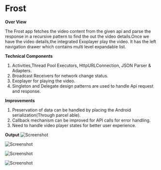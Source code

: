 # Frost

**Over View**

The Frost app fetches the video content from the given api and parse the response in a recursive pattern to find the out the video details.Once we have the video details,the integrated Exoplayer play the video. It has the left navigation drawer which contains multi level expandable list.


**Technical Components**

1. Activities,Thread Pool Executors, HttpURLConnection, JSON Parser & Adapters.
2. Broadcast Receivers for network change status.
3. Exoplayer for playing the video.
4. Singleton and Delegate design patterns are used to handle Api request and response.


**Improvements**

1. Preservation of data can be handled by placing the Android serialization(Through parcel able).
2. Callback mechanism can be improved for API calls for error handling.
3. Need to handle video player states for better user experience.


**Output**
![Screenshot](https://github.com/HariY/Frost/blob/master/Screen1.png)

![Screenshot](https://github.com/HariY/Frost/blob/master/Screen2.png)

![Screenshot](https://github.com/HariY/Frost/blob/master/Screen3.png)

![Screenshot](https://github.com/HariY/Frost/blob/master/Screen4.png)

